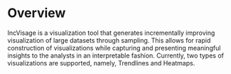 # Overview
IncVisage is a visualization tool that generates incrementally improving visualization of large datasets through sampling. This allows for rapid construction of visualizations while capturing and presenting meaningful insights to the analysts in an interpretable fashion. Currently, two types of visualizations are supported, namely, Trendlines and Heatmaps. 